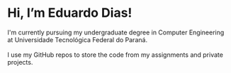<h1> Hi, I’m Eduardo Dias! </h1>

  
I'm currently pursuing my undergraduate degree in Computer Engineering at Universidade Tecnológica Federal do Paraná.\
\
I use my GitHub repos to store the code from my assignments and private projects.
